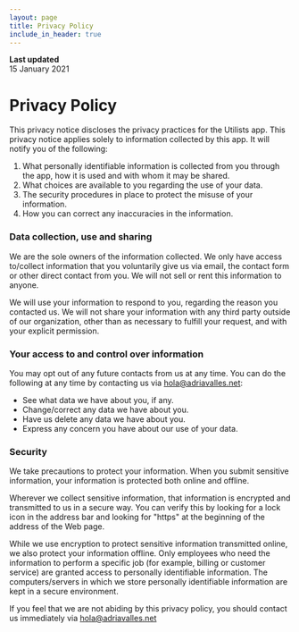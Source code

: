 ```yaml
---
layout: page
title: Privacy Policy
include_in_header: true
---
```


**Last updated**  
15 January 2021

# Privacy Policy

This privacy notice discloses the privacy practices for the Utilists app. This privacy notice applies solely to information collected by this app. It will notify you of the following:

1. What personally identifiable information is collected from you through the app, how it is used and with whom it may be shared.
2. What choices are available to you regarding the use of your data.
3. The security procedures in place to protect the misuse of your information.
4. How you can correct any inaccuracies in the information.

### Data collection, use and sharing

We are the sole owners of the information collected. We only have access to/collect information that you voluntarily give us via email, the contact form or other direct contact from you. We will not sell or rent this information to anyone.

We will use your information to respond to you, regarding the reason you contacted us. We will not share your information with any third party outside of our organization, other than as necessary to fulfill your request, and with your explicit permission.

### Your access to and control over information

You may opt out of any future contacts from us at any time. You can do the following at any time by contacting us via hola@adriavalles.net:

* See what data we have about you, if any.
* Change/correct any data we have about you.
* Have us delete any data we have about you.
* Express any concern you have about our use of your data.

### Security

We take precautions to protect your information. When you submit sensitive information, your information is protected both online and offline.

Wherever we collect sensitive information, that information is encrypted and transmitted to us in a secure way. You can verify this by looking for a lock icon in the address bar and looking for "https" at the beginning of the address of the Web page.

While we use encryption to protect sensitive information transmitted online, we also protect your information offline. Only employees who need the information to perform a specific job (for example, billing or customer service) are granted access to personally identifiable information. The computers/servers in which we store personally identifiable information are kept in a secure environment.

If you feel that we are not abiding by this privacy policy, you should contact us immediately via hola@adriavalles.net
